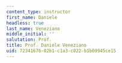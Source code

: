 ```yaml
---
content_type: instructor
first_name: Daniele
headless: true
last_name: Veneziano
middle_initial: ''
salutation: Prof.
title: Prof. Daniele Veneziano
uid: 72341676-02b1-c1a3-c022-b1b09945ce15
---
```

